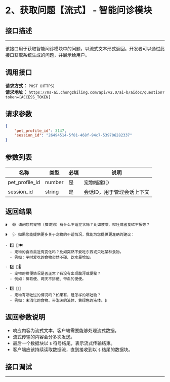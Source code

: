 

# 2、获取问题【流式】 - 智能问诊模块

## 接口描述
---
该接口用于获取智能问诊模块中的问题，以流式文本形式返回。开发者可以通过此接口获取系统生成的问题，并展示给用户。

## 调用接口
**请求方式：** `POST（HTTPS）`  
**请求地址：** `https://ms-ai.chongzhiling.com/api/v2.0/ai-b/aidoc/question?token=[ACCESS_TOKEN]`

## 请求参数
```json
{
    "pet_profile_id": 3147,
    "session_id": "26494514-5f81-468f-94c7-539706282337"
}
```

## 参数列表

| 名称            | 类型   | 必填 | 说明                  |
| --------------- | ------ | ---- | --------------------- |
| pet_profile_id  | number | 是   | 宠物档案ID            |
| session_id      | string | 是   | 会话ID，用于管理会话上下文 |

## 返回结果
```plaintext
❥  😷 请问您的宠物（猫或狗）有什么不适症状吗？比如咳嗽、呕吐或者食欲不振等？

❥  🩺 如果您能提供更多关于宠物的不适情况，我能为您提供更准确的建议：

- 1️⃣ 👅🍽️
  - 宠物的食欲最近有变化吗？比如突然不爱吃东西或只吃某种食物。
  - 例如：平时爱吃的食物突然不碰、饮水量增加。

- 2️⃣ 💩🌡️
  - 宠物的排便情况是否正常？有没有出现腹泻或便秘？
  - 例如：排软便、两天不排便、带血的便便。

- 3️⃣ 🤢🤮
  - 宠物有呕吐过的情况吗？如果有，是怎样的呕吐物？
  - 例如：未消化的食物、带泡沫的液体、黄绿色的液体。$
```

## 返回参数说明
- 响应内容为流式文本，客户端需要能够处理流式数据。
- 流式传输的内容会分多次发送。
- 最后一个数据块以 `$` 符号结尾，表示流式传输结束。
- 客户端应该持续读取数据流，直到接收到以 `$` 结尾的数据块。

## 接口调试
---
<script setup>  
import SwaggerUI from '../../../../src/components/SwaggerUI.vue'  
</script>  

<ClientOnly>  
  <SwaggerUI   
    tag="question"   
    type="post"   
    path="/aidoc/question"   
  />  
</ClientOnly>  



